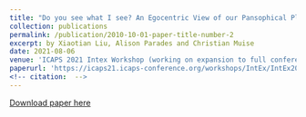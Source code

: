 ```yaml
---
title: "Do you see what I see? An Egocentric View of our Pansophical Planning Problems"
collection: publications
permalink: /publication/2010-10-01-paper-title-number-2
excerpt: by Xiaotian Liu, Alison Parades and Christian Muise
date: 2021-08-06
venue: 'ICAPS 2021 Intex Workshop (working on expansion to full conference submission)'
paperurl: 'https://icaps21.icaps-conference.org/workshops/IntEx/IntEx2021proceedings_final.pdf'
<!-- citation:  -->
---
```

<!-- This paper is about the number 2. The number 3 is left for future work. -->

[Download paper here]( https://jackliuto.github.io/files/Egocentric_Planning.pdf)

<!-- Recommended citation: Your Name, You. (2010). "Paper Title Number 2." <i>Journal 1</i>. 1(2). -->

